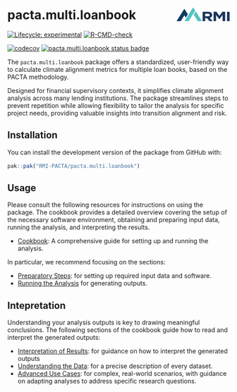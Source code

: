 # pacta.multi.loanbook <a href="https://rmi-pacta.github.io/pacta.multi.loanbook"><img src="man/figures/logo.png" align="right" height="31" /></a>


<!-- badges: start -->
[![Lifecycle: experimental](https://img.shields.io/badge/lifecycle-experimental-orange.svg)](https://lifecycle.r-lib.org/articles/stages.html#experimental)
[![R-CMD-check](https://github.com/RMI-PACTA/pacta.multi.loanbook/actions/workflows/R-CMD-check.yaml/badge.svg)](https://github.com/RMI-PACTA/pacta.multi.loanbook/actions/workflows/R-CMD-check.yaml)
<!-- [![CRAN
status](https://www.r-pkg.org/badges/version/pacta.multi.loanbook)](https://CRAN.R-project.org/package=pacta.multi.loanbook) -->
[![codecov](https://codecov.io/gh/RMI-PACTA/pacta.multi.loanbook/graph/badge.svg)](https://codecov.io/gh/RMI-PACTA/pacta.multi.loanbook)
[![pacta.multi.loanbook status badge](https://rmi-pacta.r-universe.dev/badges/pacta.multi.loanbook)](https://rmi-pacta.r-universe.dev/pacta.multi.loanbook)
<!-- badges: end -->

The `pacta.multi.loanbook` package offers a standardized, user-friendly way to calculate climate alignment metrics for multiple loan books, based on the PACTA methodology.

Designed for financial supervisory contexts, it simplifies climate alignment analysis across many lending institutions. The package streamlines steps to prevent repetition while allowing flexibility to tailor the analysis for specific project needs, providing valuable insights into transition alignment and risk.

## Installation

<!--
You can install the release version of the package by running the following command in R:

``` r
install.packages("pacta.multi.loanbook")
```
-->

You can install the development version of the package from GitHub with:

``` r
pak::pak("RMI-PACTA/pacta.multi.loanbook")
```

## Usage

Please consult the following resources for instructions on using the package. The cookbook provides a detailed overview covering the setup of the necessary software environment, obtaining and preparing input data, running the analysis, and interpreting the results.

- [Cookbook](https://rmi-pacta.github.io/pacta.multi.loanbook/articles/cookbook.html): A comprehensive guide for setting up and running the analysis.

In particular, we recommend focusing on the sections:

- [Preparatory Steps](https://rmi-pacta.github.io/pacta.multi.loanbook/articles/cookbook.html#preparatory-steps): for setting up required input data and software.
- [Running the Analysis](https://rmi-pacta.github.io/pacta.multi.loanbook/articles/cookbook.html#running-the-analysis) for generating outputs.


## Intepretation

Understanding your analysis outputs is key to drawing meaningful conclusions. The following sections of the cookbook guide how to read and interpret the generated outputs:

- [Interpretation of Results](https://rmi-pacta.github.io/pacta.multi.loanbook/articles/cookbook.html#interpretation-of-results): for guidance on how to interpret the generated outputs
- [Understanding the Data](https://rmi-pacta.github.io/pacta.multi.loanbook/articles/data_dictionary.html): for a precise description of every dataset. 
- [Advanced Use Cases](https://rmi-pacta.github.io/pacta.multi.loanbook/articles/cookbook.html#advanced-use-cases): for complex, real-world scenarios, with guidance on adapting analyses to address specific research questions.
